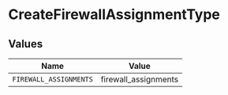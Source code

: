 # CreateFirewallAssignmentType


## Values

| Name                   | Value                  |
| ---------------------- | ---------------------- |
| `FIREWALL_ASSIGNMENTS` | firewall_assignments   |